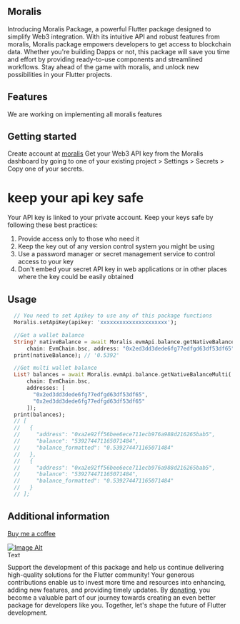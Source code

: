 ## Moralis
Introducing Moralis Package, a powerful Flutter package designed to simplify Web3 integration. With its intuitive API and robust features from moralis, Moralis package empowers developers to get access to blockchain data. Whether you're building Dapps or not, this package will save you time and effort by providing ready-to-use components and streamlined workflows. Stay ahead of the game with moralis, and unlock new possibilities in your Flutter projects.

## Features

We are working on implementing all moralis features

## Getting started

Create account at [moralis](https://moralis.io/)
Get your Web3 API key from the Moralis dashboard by going to one of your existing project > Settings > Secrets > Copy one of your secrets.

# keep your api key safe
Your API key is linked to your private account. Keep your keys safe by following these best practices:

1. Provide access only to those who need it
2. Keep the key out of any version control system you might be using
3. Use a password manager or secret management service to control access to your key
4. Don't embed your secret API key in web applications or in other places where the key could be easily obtained

## Usage

```dart
  // You need to set Apikey to use any of this package functions
  Moralis.setApiKey(apikey: 'xxxxxxxxxxxxxxxxxxxxx');

  //Get a wallet balance
  String? nativeBalance = await Moralis.evmApi.balance.getNativeBalance(
      chain: EvmChain.bsc, address: "0x2ed3dd3dede6fg77edfgd63df53df65");
  print(nativeBalance); // '0.5392'

  //Get multi wallet balance
  List? balances = await Moralis.evmApi.balance.getNativeBalanceMulti(
      chain: EvmChain.bsc,
      addresses: [
        "0x2ed3dd3dede6fg77edfgd63df53df65",
        "0x2ed3dd3dede6fg77edfgd63df53df65"
      ]);
  print(balances); 
  // [
  //   {
  //     "address": "0xa2e92ff56bee6ece711ecb976a988d216265bab5",
  //     "balance": "539274471165071484",
  //     "balance_formatted": "0.539274471165071484"
  //   },
  //   {
  //     "address": "0xa2e92ff56bee6ece711ecb976a988d216265bab5",
  //     "balance": "539274471165071484",
  //     "balance_formatted": "0.539274471165071484"
  //   }
  // ];
```

## Additional information

[Buy me a coffee](https://flutterwave.com/donate/52fmexoynge8)

<a href="https://flutterwave.com/donate/52fmexoynge8"><img src="https://github.com/kayson3/moralis_flutter/assets/49036534/4111fa54-043e-4116-bdf0-002519c969e9" alt="Image Alt Text" style="max-width: 80px; max-height: 30px;"></a>




Support the development of this package and help us continue delivering high-quality solutions for the Flutter community! Your generous contributions enable us to invest more time and resources into enhancing, adding new features, and providing timely updates. By [donating](https://flutterwave.com/donate/52fmexoynge8), you become a valuable part of our journey towards creating an even better package for developers like you. Together, let's shape the future of Flutter development.

